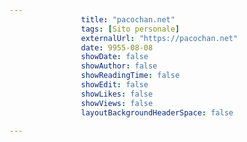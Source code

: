 ---
                title: "pacochan.net"
                tags: [Sito personale]
                externalUrl: "https://pacochan.net"
                date: 9955-08-08
                showDate: false
                showAuthor: false
                showReadingTime: false
                showEdit: false
                showLikes: false
                showViews: false
                layoutBackgroundHeaderSpace: false
                ---


